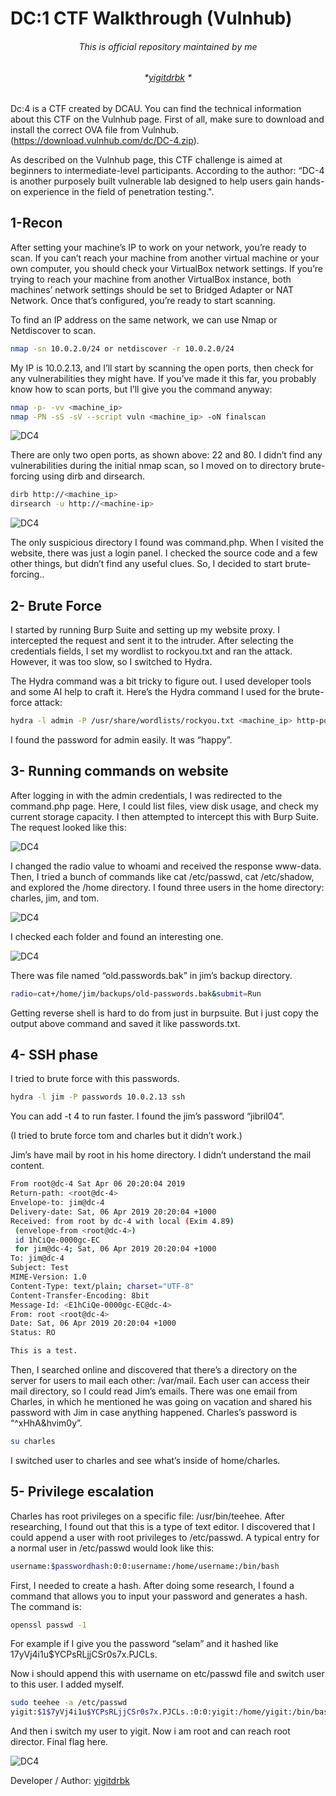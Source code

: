 # DC:1 CTF Walkthrough (Vulnhub) 

###### <p align="center"> *This is official repository maintained by me*</center> </p>
###### <p align="center"> *[yigitdrbk](https://www.instagram.com/yigitdrbk/) *</center> </p>

Dc:4 is a CTF created by DCAU. You can find the technical information about this CTF on the Vulnhub page. First of all, make sure to download and install the correct OVA file from Vulnhub. (https://download.vulnhub.com/dc/DC-4.zip).

As described on the Vulnhub page, this CTF challenge is aimed at beginners to intermediate-level participants. According to the author: “DC-4 is another purposely built vulnerable lab designed to help users gain hands-on experience in the field of penetration testing.".
## 1-Recon
After setting your machine’s IP to work on your network, you’re ready to scan. If you can’t reach your machine from another virtual machine or your own computer, you should check your VirtualBox network settings. If you’re trying to reach your machine from another VirtualBox instance, both machines’ network settings should be set to Bridged Adapter or NAT Network. Once that’s configured, you’re ready to start scanning.

To find an IP address on the same network, we can use Nmap or Netdiscover to scan.
```bash
nmap -sn 10.0.2.0/24 or netdiscover -r 10.0.2.0/24
```

My IP is 10.0.2.13, and I’ll start by scanning the open ports, then check for any vulnerabilities they might have. If you’ve made it this far, you probably know how to scan ports, but I’ll give you the command anyway:

```bash
nmap -p- -vv <machine_ip>
nmap -PN -sS -sV --script vuln <machine_ip> -oN finalscan
```

![DC4](https://miro.medium.com/v2/resize:fit:828/format:webp/1*3NmBqWHuP9GqrEU35YCN7g.png "DC4")

There are only two open ports, as shown above: 22 and 80. I didn’t find any vulnerabilities during the initial nmap scan, so I moved on to directory brute-forcing using dirb and dirsearch.

```bash
dirb http://<machine_ip>
dirsearch -u http://<machine-ip>
```

![DC4](https://miro.medium.com/v2/resize:fit:640/format:webp/1*DuQTEJnpQOS-cIbIhgjU4w.png "DC4")

The only suspicious directory I found was command.php. When I visited the website, there was just a login panel. I checked the source code and a few other things, but didn’t find any useful clues. So, I decided to start brute-forcing..

## 2- Brute Force

I started by running Burp Suite and setting up my website proxy. I intercepted the request and sent it to the intruder. After selecting the credentials fields, I set my wordlist to rockyou.txt and ran the attack. However, it was too slow, so I switched to Hydra.

The Hydra command was a bit tricky to figure out. I used developer tools and some AI help to craft it. Here’s the Hydra command I used for the brute-force attack:

```bash
hydra -l admin -P /usr/share/wordlists/rockyou.txt <machine_ip> http-post-form "/login.php:username=admin&password=^PASS^:S=command"
```
I found the password for admin easily. It was “happy”.

## 3- Running commands on website

After logging in with the admin credentials, I was redirected to the command.php page. Here, I could list files, view disk usage, and check my current storage capacity. I then attempted to intercept this with Burp Suite. The request looked like this:

![DC4](https://miro.medium.com/v2/resize:fit:828/format:webp/1*LKe5qVRfPAboalumgRVa8w.png "DC4")

I changed the radio value to whoami and received the response www-data. Then, I tried a bunch of commands like cat /etc/passwd, cat /etc/shadow, and explored the /home directory. I found three users in the home directory: charles, jim, and tom.

![DC4](https://miro.medium.com/v2/resize:fit:828/format:webp/1*G07pAiXfHkGZUVmHzQSkOQ.png "DC4")

I checked each folder and found an interesting one.

![DC4](https://miro.medium.com/v2/resize:fit:1100/format:webp/1*nJBDZ3M9kE98P2t9gUm6Ew.png "DC4")

There was file named “old.passwords.bak” in jim’s backup directory.

```bash
radio=cat+/home/jim/backups/old-passwords.bak&submit=Run
```
Getting reverse shell is hard to do from just in burpsuite. But i just copy the output above command and saved it like passwords.txt.

## 4- SSH phase

I tried to brute force with this passwords.

```bash
hydra -l jim -P passwords 10.0.2.13 ssh
```

You can add -t 4 to run faster. I found the jim’s password “jibril04”.

(I tried to brute force tom and charles but it didn’t work.)

Jim’s have mail by root in his home directory. I didn’t understand the mail content.

```bash
From root@dc-4 Sat Apr 06 20:20:04 2019
Return-path: <root@dc-4>
Envelope-to: jim@dc-4
Delivery-date: Sat, 06 Apr 2019 20:20:04 +1000
Received: from root by dc-4 with local (Exim 4.89)
 (envelope-from <root@dc-4>)
 id 1hCiQe-0000gc-EC
 for jim@dc-4; Sat, 06 Apr 2019 20:20:04 +1000
To: jim@dc-4
Subject: Test
MIME-Version: 1.0
Content-Type: text/plain; charset="UTF-8"
Content-Transfer-Encoding: 8bit
Message-Id: <E1hCiQe-0000gc-EC@dc-4>
From: root <root@dc-4>
Date: Sat, 06 Apr 2019 20:20:04 +1000
Status: RO

This is a test.
```
Then, I searched online and discovered that there’s a directory on the server for users to mail each other: /var/mail. Each user can access their mail directory, so I could read Jim’s emails. There was one email from Charles, in which he mentioned he was going on vacation and shared his password with Jim in case anything happened. Charles’s password is “^xHhA&hvim0y”.

```bash 
su charles
``` 

I switched user to charles and see what’s inside of home/charles.

## 5- Privilege escalation

Charles has root privileges on a specific file: /usr/bin/teehee. After researching, I found out that this is a type of text editor. I discovered that I could append a user with root privileges to /etc/passwd. A typical entry for a normal user in /etc/passwd would look like this:

```bash 
username:$passwordhash:0:0:username:/home/username:/bin/bash
``` 

First, I needed to create a hash. After doing some research, I found a command that allows you to input your password and generates a hash. The command is:

```bash
openssl passwd -1
```
For example if I give you the password “selam” and it hashed like $1$7yVj4i1u$YCPsRLjjCSr0s7x.PJCLs.

Now i should append this with username on etc/passwd file and switch user to this user. I added myself.

```bash
sudo teehee -a /etc/passwd
yigit:$1$7yVj4i1u$YCPsRLjjCSr0s7x.PJCLs.:0:0:yigit:/home/yigit:/bin/bash
```

And then i switch my user to yigit. Now i am root and can reach root director. Final flag here.

![DC4](https://miro.medium.com/v2/resize:fit:828/format:webp/1*1QZvlGB1hQ_mtv5N6b0seg.png "DC4")

Developer / Author: [yigitdrbk](https://www.instagram.com/yigitdrbk/)